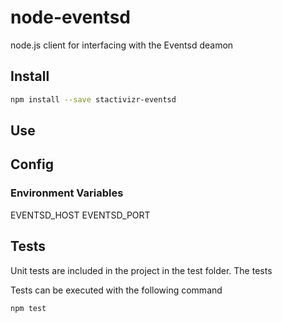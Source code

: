 # node-eventsd

node.js client for interfacing with the Eventsd deamon

## Install

```bash
npm install --save stactivizr-eventsd
```

## Use

## Config

### Environment Variables
EVENTSD_HOST
EVENTSD_PORT

## Tests

Unit tests are included in the project in the test folder. The tests

Tests can be executed with the following command

```bash
npm test
```
